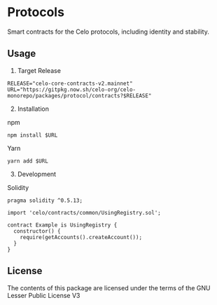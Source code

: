 # Protocols

Smart contracts for the Celo protocols, including identity and stability.

## Usage

1. Target Release

```
RELEASE="celo-core-contracts-v2.mainnet"
URL="https://gitpkg.now.sh/celo-org/celo-monorepo/packages/protocol/contracts?$RELEASE"
```

2. Installation

npm

`npm install $URL`

Yarn

`yarn add $URL`

3. Development

Solidity

```solidity
pragma solidity ^0.5.13;

import 'celo/contracts/common/UsingRegistry.sol';

contract Example is UsingRegistry {
  constructor() {
    require(getAccounts().createAccount());
  }
}
```

## License

The contents of this package are licensed under the terms of the GNU Lesser Public License V3
